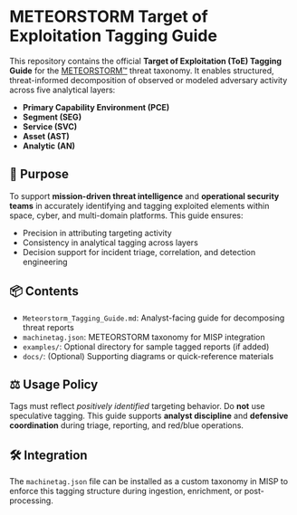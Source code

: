 # METEORSTORM Target of Exploitation Tagging Guide

This repository contains the official **Target of Exploitation (ToE) Tagging Guide** for the [METEORSTORM™](https://start.ethicallyhacking.space) threat taxonomy. It enables structured, threat-informed decomposition of observed or modeled adversary activity across five analytical layers:

- **Primary Capability Environment (PCE)**  
- **Segment (SEG)**  
- **Service (SVC)**  
- **Asset (AST)**  
- **Analytic (AN)**

## 🎯 Purpose

To support **mission-driven threat intelligence** and **operational security teams** in accurately identifying and tagging exploited elements within space, cyber, and multi-domain platforms. This guide ensures:

- Precision in attributing targeting activity  
- Consistency in analytical tagging across layers  
- Decision support for incident triage, correlation, and detection engineering  

## 📦 Contents

- `Meteorstorm_Tagging_Guide.md`: Analyst-facing guide for decomposing threat reports  
- `machinetag.json`: METEORSTORM taxonomy for MISP integration  
- `examples/`: Optional directory for sample tagged reports (if added)  
- `docs/`: (Optional) Supporting diagrams or quick-reference materials  

## ⚖️ Usage Policy

Tags must reflect *positively identified* targeting behavior. Do **not** use speculative tagging. This guide supports **analyst discipline** and **defensive coordination** during triage, reporting, and red/blue operations.

## 🛠 Integration

The `machinetag.json` file can be installed as a custom taxonomy in MISP to enforce this tagging structure during ingestion, enrichment, or post-processing.
